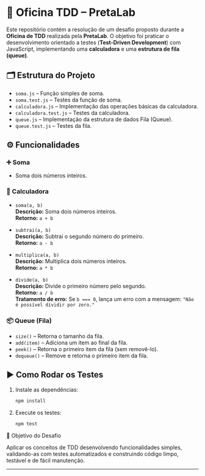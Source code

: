# 🧪 Oficina TDD – PretaLab

Este repositório contém a resolução de um desafio proposto durante a **Oficina de TDD** realizada pela **PretaLab**. O objetivo foi praticar o desenvolvimento orientado a testes (**Test-Driven Development**) com JavaScript, implementando uma **calculadora** e uma **estrutura de fila (queue)**.

## 🗂️ Estrutura do Projeto

- `soma.js` – Função simples de soma.
- `soma.test.js` – Testes da função de soma.
- `calculadora.js` – Implementação das operações básicas da calculadora.
- `calculadora.test.js` – Testes da calculadora.
- `queue.js` – Implementação da estrutura de dados Fila (Queue).
- `queue.test.js` – Testes da fila.

## ⚙️ Funcionalidades

### ➕ Soma
- Soma dois números inteiros.

### 🧮 Calculadora

- `soma(a, b)`  
  **Descrição:** Soma dois números inteiros.  
  **Retorno:** `a + b`

- `subtrai(a, b)`  
  **Descrição:** Subtrai o segundo número do primeiro.  
  **Retorno:** `a - b`

- `multiplica(a, b)`  
  **Descrição:** Multiplica dois números inteiros.  
  **Retorno:** `a * b`

- `divide(a, b)`  
  **Descrição:** Divide o primeiro número pelo segundo.  
  **Retorno:** `a / b`  
  **Tratamento de erro:** Se `b === 0`, lança um erro com a mensagem: `"Não é possível dividir por zero."`

### 📦 Queue (Fila)
- `size()` – Retorna o tamanho da fila.
- `add(item)` – Adiciona um item ao final da fila.
- `peek()` – Retorna o primeiro item da fila (sem removê-lo).
- `dequeue()` – Remove e retorna o primeiro item da fila.

## ▶️ Como Rodar os Testes

1. Instale as dependências:
   ```bash
   npm install

2. Execute os testes:
   ```bash
   npm test

🎯 Objetivo do Desafio

Aplicar os conceitos de TDD desenvolvendo funcionalidades simples, validando-as com testes automatizados e construindo código limpo, testável e de fácil manutenção.

---

